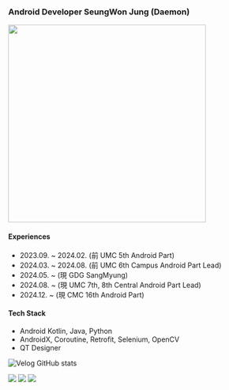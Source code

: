 <h3 align="left">Android Developer SeungWon Jung (Daemon)</h3>

<img src="https://github-readme-stats.vercel.app/api?username=tristanjung1006&theme=shadow_red&show_icons=true" style="border-radius: 0; width: 400px; height: auto;">

 <h4>Experiences</h4>
 <ul>
 <li>2023.09. ~ 2024.02. (前 UMC 5th Android Part)</li>
 <li>2024.03. ~ 2024.08. (前 UMC 6th Campus Android Part Lead)</li>
 <li>2024.05. ~ (現 GDG SangMyung)</li>
 <li>2024.08. ~ (現 UMC 7th, 8th Central Android Part Lead)</li>
 <li>2024.12. ~ (現 CMC 16th Android Part)</li>
 </ul>

 <h4>Tech Stack</h4>
 <ul>
 <li>Android Kotlin, Java, Python</li>
 <li>AndroidX, Coroutine, Retrofit, Selenium, OpenCV</li>
 <li>QT Designer</li>
 </ul>

 ![Velog GitHub stats](https://velog-github-badge.vercel.app/badge/tristanjung1006?theme=dark&posts=3)

<div align="left">
  <a href="https://hits.seeyoufarm.com"><img src="https://hits.seeyoufarm.com/api/count/incr/badge.svg?url=https%3A%2F%2Fgithub.com%2Ftristanjung1006&count_bg=%23C83D3D&title_bg=%23555555&icon=github.svg&icon_color=%23E7E7E7&title=hits&edge_flat=false"/></a>
  <img src="https://img.shields.io/badge/jjjssswww1006@gmail.com-ME-d14836?style=for-the-badge&logo=gmail&link=mailto:jjjssswww1006@gmail.com"/>
  <a href="https://www.reddit.com/user/2000years_later/?utm_source=share&utm_medium=web3x&utm_name=web3xcss&utm_term=1&utm_content=share_button">
    <img src="https://img.shields.io/badge/-Reddit-FF4500?style=for-the-badge&logo=reddit&logoColor=white"/>
  </a>
</div>
